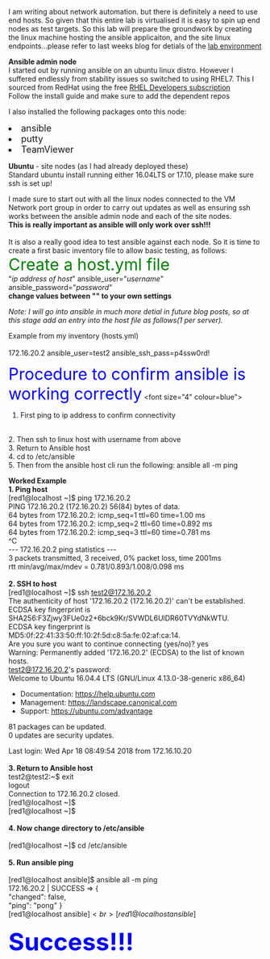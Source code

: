 I am writing about network automation. but there is definitely a need
to use end hosts. So given that this entire lab is virtualised it is
easy to spin up end nodes as test targets. So this lab will prepare the groundwork by creating the linux machine hosting the ansible applicaiton, and the site linux endpoints...please refer to last weeks blog for detials of the <a href="https://craigeowen.github.io/blog/2018/04/06/Lab-environment">lab environment</a>

   <b>Ansible admin node</b><br>
   I started out by running ansible on an ubuntu linux distro. However I
   suffered endlessly from stability issues so switched to using RHEL7.
   This I sourced from RedHat using the free 
   <a href="https://developers.redhat.com/blog/2016/03/31/no-cost-rhel-developer-subscription-now-available/">RHEL Developers 
   subscription</a>
   <br>
   Follow the install guide and make sure to add the dependent repos

   I also installed the following packages onto this node:
   <font size="4">
   <li>ansible</li>
   <li>putty</li>
   <li>TeamViewer</li>
   </font>
    
<b>Ubuntu</b> - site nodes (as I had already deployed these)<br>
Standard ubuntu install running either 16.04LTS or 17.10, please make sure ssh is set up!

I made sure to start out with all the linux nodes connected to the
VM Network port group in order to carry out updates as well as ensuring
ssh works between the ansible admin node and each of the site nodes. <br>
<b>This is really important as ansible will only work over ssh!!!</b><br>
 <br>
 It is also a really good idea to test ansible against each node. So it is time to create a first basic inventory file to allow basic testing, as follows:<br>
<font size="6" color="green">Create a host.yml file</font><br>
"<i>ip address of host</i>" ansible_user="<i>username</i>" ansible_password="<i>password</i>"<br>
<b>change values between <font clour="red">""</font> to your own settings</b><br>
  
<i> Note: I will go into ansible in much more detial in future blog posts, so at this stage add an entry into the host file as follows(1 per server).</i><br>
 
 <!-- I should add a screeshot of hosts.yml -->
  Example from my inventory (hosts.yml)<br>   
 172.16.20.2 ansible_user=test2 ansible_ssh_pass=p4ssw0rd!<br>
<!-- screenshot to add above -->
<!-- blank -->
<font size="6" color="blue">Procedure to confirm ansible is working correctly</font>
<font size="4" colour=blue">
1. First ping to ip address to confirm connectivity
<br>    
2. Then ssh to linux host with username from above
<br>    
3. Return to Ansible host
<br>    
4. cd to /etc/ansible
<br>    
5. Then from the ansible host cli run the following: ansible all -m ping
</font>
<br>

<b>Worked Example</b><br>
<b>1. Ping host</b><br>
[red1@localhost ~]$ ping 172.16.20.2<br>
PING 172.16.20.2 (172.16.20.2) 56(84) bytes of data.<br>
64 bytes from 172.16.20.2: icmp_seq=1 ttl=60 time=1.00 ms<br>
64 bytes from 172.16.20.2: icmp_seq=2 ttl=60 time=0.892 ms<br>
64 bytes from 172.16.20.2: icmp_seq=3 ttl=60 time=0.781 ms<br>
^C<br>
--- 172.16.20.2 ping statistics ---<br>
3 packets transmitted, 3 received, 0% packet loss, time 2001ms<br>
rtt min/avg/max/mdev = 0.781/0.893/1.008/0.098 ms<br>
<br>
<b>2. SSH to host</b><br>
[red1@localhost ~]$ ssh test2@172.16.20.2<br>
The authenticity of host '172.16.20.2 (172.16.20.2)' can't be established.<br>
ECDSA key fingerprint is SHA256:F3Zjwy3FUe0z2+6bck9Kr/SVWDL6UlDR60TVYdNkWTU.<br>
ECDSA key fingerprint is MD5:0f:22:41:33:50:ff:10:2f:5d:c8:5a:fe:02:af:ca:14.<br>
Are you sure you want to continue connecting (yes/no)? yes<br>
Warning: Permanently added '172.16.20.2' (ECDSA) to the list of known hosts.<br>
test2@172.16.20.2's password: <br>
Welcome to Ubuntu 16.04.4 LTS (GNU/Linux 4.13.0-38-generic x86_64)

 * Documentation:  https://help.ubuntu.com
 * Management:     https://landscape.canonical.com
 * Support:        https://ubuntu.com/advantage

81 packages can be updated.<br>
0 updates are security updates.

Last login: Wed Apr 18 08:49:54 2018 from 172.16.10.20<br>
<br>
<b>3. Return to Ansible host</b><br>
test2@test2:~$ exit<br>
logout<br>
Connection to 172.16.20.2 closed.<br>
[red1@localhost ~]$ <br>
[red1@localhost ~]$ <br>
<br>
<b>4. Now change directory to /etc/ansible</b><br>
<br>
[red1@localhost ~]$ cd /etc/ansible<br>
<br>
<b>5. Run ansible ping</b><br>
<br>
[red1@localhost ansible]$ ansible all -m ping<br>
172.16.20.2 | SUCCESS => {<br>
    "changed": false, <br>
    "ping": "pong"
}<br>
[red1@localhost ansible]$<br> 
[red1@localhost ansible]$ <br>
<br>
<b><font size="10" color="blue">Success!!!</font></b>
<br>
